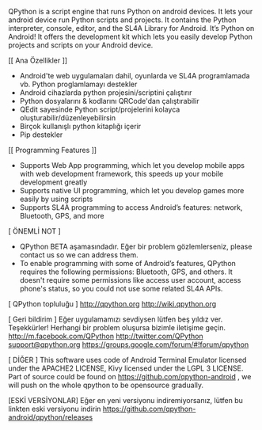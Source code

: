 QPython is a script engine that runs Python on android devices. It lets your android device run Python scripts and projects. It contains the Python interpreter, console, editor, and the SL4A Library for Android. It’s Python on Android!
It offers the development kit which lets you easily develop Python projects and scripts on your Android device.

[[ Ana Özellikler ]]
* Android'te web uygulamaları dahil, oyunlarda ve SL4A programlamada vb. Python proglamlamayı destekler
* Android cihazlarda python projesini/scriptini çalıştırır
* Python dosyalarını & kodlarını QRCode'dan çalıştırabilir 
* QEdit sayesinde Python script/projelerini kolayca oluşturabilir/düzenleyebilirsin 
* Birçok kullanışlı python kitaplığı içerir 
* Pip destekler

[[ Programming Features ]]
* Supports Web App programming, which let you develop mobile apps with web development framework, this speeds up your mobile development greatly
* Supports native UI programming, which let you develop games more easily by using scripts
* Supports SL4A programming to access Android’s features: network, Bluetooth, GPS, and more


[ ÖNEMLİ NOT ] 
* QPython BETA aşamasındadır. Eğer bir problem gözlemlerseniz, please contact us so we can address them.
* To enable programming with some of Android’s features, QPython requires the following permissions: Bluetooth, GPS, and others. It doesn't require some permissions like access user account, access phone's status, so you could not use some related SL4A APIs.


[ QPython topluluğu ]
http://qpython.org
http://wiki.qpython.org


[ Geri bildirim ]
Eğer uygulamamızı sevdiysen lütfen beş yıldız ver. Teşekkürler! 
Herhangi bir problem oluşursa bizimle iletişime geçin.
http://m.facebook.com/QPython
http://twitter.com/QPython
support@qpython.org
https://groups.google.com/forum/#!forum/qpython


[ DİĞER ]
This software uses code of Android Terminal Emulator licensed under the APACHE2 LICENSE, Kivy licensed under the LGPL 3 LICENSE.
Part of source could be found on https://github.com/qpython-android , we will push on the whole qpython to be opensource gradually.

[ESKİ VERSİYONLAR]
Eğer en yeni versiyonu indiremiyorsanız, lütfen bu linkten eski versiyonu indirin https://github.com/qpython-android/qpython/releases

